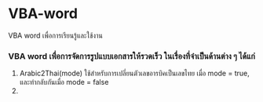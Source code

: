 # VBA-word
VBA word เพื่อการเรียนรู้และใช้งาน

### VBA word เพื่อการจัดการรูปแบบเอกสารให้รวดเร็ว ในเรื่องที่จำเป็นด้านต่าง ๆ ได้แก่
1. Arabic2Thai(mode) ใช้สำหรับการเปลี่ยนตัวเลขอารบิคเป็นเลขไทย เมื่อ mode = true, และทำกลับกันเมื่อ mode = false
1.  
